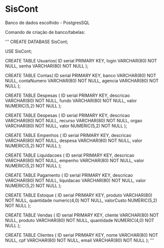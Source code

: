 # SisCont

Banco de dados escolhido - PostgresSQL

Comando de criação de banco/tabelas:

'''
CREATE DATABASE SisCont;

USE SisCont;

CREATE TABLE Usuarios(
    ID serial PRIMARY KEY,
    login VARCHAR(80) NOT NULL,
    senha VARCHAR(80) NOT NULL
);

CREATE TABLE Contas(
    ID serial PRIMARY KEY,
    banco VARCHAR(80) NOT NULL,
    contaNumero VARCHAR(80) NOT NULL,
    agencia VARCHAR(80) NOT NULL
);

CREATE TABLE Despesas (
    ID serial PRIMARY KEY,
    descricao VARCHAR(80) NOT NULL,
    fundo VARCHAR(80) NOT NULL,
    valor NUMERIC(5,2) NOT NULL
);

CREATE TABLE Despesas (
    ID serial PRIMARY KEY,
    descricao VARCHAR(80) NOT NULL,
    recurso VARCHAR(80) NOT NULL,
    orgao VARCHAR(80) NOT NULL,
    valor NUMERIC(5,2) NOT NULL
);

CREATE TABLE Empenhos (
    ID serial PRIMARY KEY,
    descricao VARCHAR(80) NOT NULL,
    despesa VARCHAR(80) NOT NULL,
    valor NUMERIC(5,2) NOT NULL
);

CREATE TABLE Liquidacoes (
    ID serial PRIMARY KEY,
    descricao VARCHAR(80) NOT NULL,
    empenho VARCHAR(80) NOT NULL,
    valor NUMERIC(5,2) NOT NULL
);

CREATE TABLE Pagamento (
    ID serial PRIMARY KEY,
    descricao VARCHAR(80) NOT NULL,
    liquidacao VARCHAR(80) NOT NULL,
    valor NUMERIC(5,2) NOT NULL
);

CREATE TABLE Estoque (
    ID serial PRIMARY KEY,
    produto VARCHAR(80) NOT NULL,
    quantidade numeric(4,0) NOT NULL,
    valorCusto NUMERIC(5,2) NOT NULL
);

CREATE TABLE Vendas (
    ID serial PRIMARY KEY,
    cliente VARCHAR(80) NOT NULL,
    produto VARCHAR(80) NOT NULL,
    quantidade NUMERIC(4,0) NOT NULL
);

CREATE TABLE Clientes (
    ID serial PRIMARY KEY,
    nome VARCHAR(80) NOT NULL,
    cpf VARCHAR(80) NOT NULL,
    email VARCHAR(80) NOT NULL
);
'''
